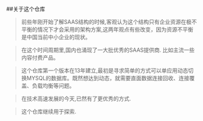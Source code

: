 ##关于这个仓库
> 前些年刚开始了解SAAS结构的时候,客观认为这个结构只有企业资源在极不平衡的情况下才会采用的架构方案,这两年观点有些改变，因为资源不平衡是中国当前中小企业的现状。

> 在这个时间周期里,国内也涌现了一大批优秀的SAAS提供商. 比如主流一些内容付费产品。

> 这个仓库第一个版本在13年建立,最初是寻求简单的方式可以单应用动态切换MYSQL的数据库。既然想达到动态，就需要直面数据连接回收、连接覆盖、负载均衡等问题。

> 在技术高速发展的今天,已然有了更优秀的方式.

> 这个仓库继续用于探索.